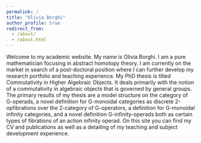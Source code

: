```yaml
---
permalink: /
title: "Olivia Borghi"
author_profile: true
redirect_from: 
  - /about/
  - /about.html
---
```


Welcome to my academic website.  My name is Olivia Borghi.  I am a pure mathematician focusing in abstract homotopy theory.  I am currently on the market in search of a post-doctoral position where I can further develop my research portfolio and teaching experience.  My PhD thesis is titled Commutativity in Higher Algebraic Objects.  It deals primarily with the notion of a commutativity in algebraic objects that is governed by general groups.  The primary results of my thesis are a model structure on the category of G-operads, a novel definition for G-monoidal categories as discrete 2-opfibrations over the 2-category of G-operators, a definition for G-monoidal infinity categories, and a novel definition G-infinity-operads both as certain types of fibrations of an action infinity operad.  On this site you can find my CV and publications as well as a detailing of my teaching and subject development experience.  